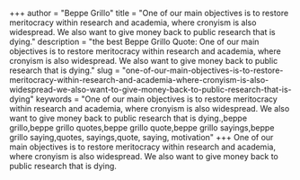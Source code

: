 +++
author = "Beppe Grillo"
title = "One of our main objectives is to restore meritocracy within research and academia, where cronyism is also widespread. We also want to give money back to public research that is dying."
description = "the best Beppe Grillo Quote: One of our main objectives is to restore meritocracy within research and academia, where cronyism is also widespread. We also want to give money back to public research that is dying."
slug = "one-of-our-main-objectives-is-to-restore-meritocracy-within-research-and-academia-where-cronyism-is-also-widespread-we-also-want-to-give-money-back-to-public-research-that-is-dying"
keywords = "One of our main objectives is to restore meritocracy within research and academia, where cronyism is also widespread. We also want to give money back to public research that is dying.,beppe grillo,beppe grillo quotes,beppe grillo quote,beppe grillo sayings,beppe grillo saying,quotes, sayings,quote, saying, motivation"
+++
One of our main objectives is to restore meritocracy within research and academia, where cronyism is also widespread. We also want to give money back to public research that is dying.
